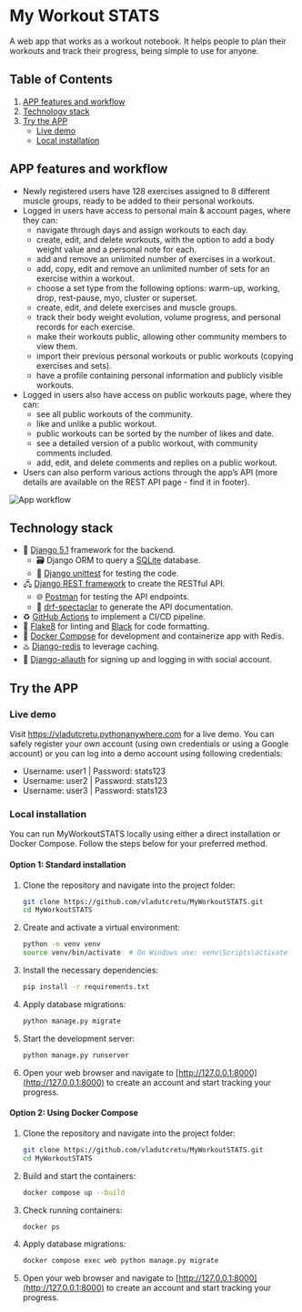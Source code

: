 # My Workout STATS
A web app that works as a workout notebook. It helps people to plan their workouts and track their progress, being simple to use for anyone.


## Table of Contents
1. [APP features and workflow](#app-features-and-workflow)
2. [Technology stack](#technology-stack)
3. [Try the APP](#try-the-app)
   - [Live demo](#live-demo)
   - [Local installation](#local-installation)


## APP features and workflow
- Newly registered users have 128 exercises assigned to 8 different muscle groups, ready to be added to their personal workouts.
- Logged in users have access to personal main & account pages, where they can:
   - navigate through days and assign workouts to each day.
   - create, edit, and delete workouts, with the option to add a body weight value and a personal note for each.
   - add and remove an unlimited number of exercises in a workout.
   - add, copy, edit and remove an unlimited number of sets for an exercise within a workout.
   - choose a set type from the following options: warm-up, working, drop, rest-pause, myo, cluster or superset.
   - create, edit, and delete exercises and muscle groups.
   - track their body weight evolution, volume progress, and personal records for each exercise.
   - make their workouts public, allowing other community members to view them.
   - import their previous personal workouts or public workouts (copying exercises and sets).
   - have a profile containing personal information and publicly visible workouts.
- Logged in users also have access on public workouts page, where they can:
   - see all public workouts of the community.
   - like and unlike a public workout.
   - public workouts can be sorted by the number of likes and date.
   - see a detailed version of a public workout, with community comments included.
   - add, edit, and delete comments and replies on a public workout.
- Users can also perform various actions through the app’s API (more details are available on the REST API page - find it in footer).

![App workflow](https://i.imgur.com/tX3Fsat.jpeg)


## Technology stack
- 🚀 [Django 5.1](https://www.djangoproject.com) framework for the backend.
   - 🗃️ Django ORM to query a [SQLite](https://www.sqlite.org) database.
   - 🐛 [Django unittest](https://docs.djangoproject.com/en/5.1/topics/testing/overview/) for testing the code.
- 🖧  [Django REST framework](https://www.django-rest-framework.org) to    create the RESTful API.
   - 🌐 [Postman](https://www.postman.com) for testing the API endpoints.
   - 📜 [drf-spectaclar](https://github.com/tfranzel/drf-spectacular/) to generate the API documentation.
- ♻️ [GitHub Actions](https://github.com/features/actions) to implement a CI/CD pipeline.
- 🧶 [Flake8](https://flake8.pycqa.org/en/latest/) for linting and [Black](https://black.readthedocs.io/en/stable/) for code formatting.
- 🐋 [Docker Compose](https://www.docker.com/) for development and containerize app with Redis.
- ♨️ [Django-redis](https://github.com/jazzband/django-redis) to leverage caching.
- 🔐 [Django-allauth](https://docs.allauth.org/en/dev/introduction/index.html) for signing up and logging in with social account.


## Try the APP

### Live demo
Visit https://vladutcretu.pythonanywhere.com for a live demo.
You can safely register your own account (using own credentials or using a Google account) or you can log into a demo account using following credentials:
- Username: user1 | Password: stats123
- Username: user2 | Password: stats123
- Username: user3 | Password: stats123

### Local installation
You can run MyWorkoutSTATS locally using either a direct installation or Docker Compose. Follow the steps below for your preferred method.

#### Option 1: Standard installation
1. Clone the repository and navigate into the project folder:
   ```sh
   git clone https://github.com/vladutcretu/MyWorkoutSTATS.git
   cd MyWorkoutSTATS
   ```
2. Create and activate a virtual environment:
   ```sh
   python -m venv venv
   source venv/bin/activate  # On Windows use: venv\Scripts\activate
   ```
3. Install the necessary dependencies:
   ```sh
   pip install -r requirements.txt
   ```
4. Apply database migrations:
   ```sh
   python manage.py migrate
   ```
5. Start the development server:
   ```sh
   python manage.py runserver
   ```
6. Open your web browser and navigate to [http://127.0.0.1:8000](http://127.0.0.1:8000) to create an account and start tracking your progress.

#### Option 2: Using Docker Compose
1. Clone the repository and navigate into the project folder:
   ```sh
   git clone https://github.com/vladutcretu/MyWorkoutSTATS.git
   cd MyWorkoutSTATS
   ```
2. Build and start the containers:
   ```sh
   docker compose up --build
   ```
3. Check running containers:
   ```sh
   docker ps
   ```
4. Apply database migrations:
   ```sh
   docker compose exec web python manage.py migrate
   ```
5. Open your web browser and navigate to [http://127.0.0.1:8000](http://127.0.0.1:8000) to create an account and start tracking your progress.
